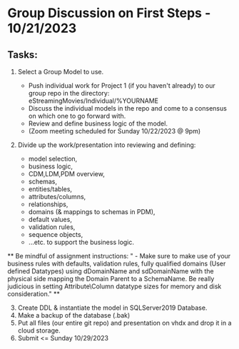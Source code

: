 # Group Discussion on First Steps - 10/21/2023

## Tasks:
1. Select a Group Model to use. 
    - Push individual work for Project 1 (if you haven't already) to our group repo in the directory: eStreamingMovies/Individual/%YOURNAME
    - Discuss the individual models in the repo and come to a consensus on which one to go forward with.
    - Review and define business logic of the model.
    - (Zoom meeting scheduled for Sunday 10/22/2023 @ 9pm)

2. Divide up the work/presentation into reviewing and defining: 
   - model selection,
   - business logic,
   - CDM,LDM,PDM overview,
   - schemas, 
   - entities/tables, 
   - attributes/columns, 
   - relationships, 
   - domains (& mappings to schemas in PDM), 
   - default values, 
   - validation rules, 
   - sequence objects,
   - ...etc. 
to support the business logic.

**
Be mindful of assignment instructions: 
" - Make sure to make use of your business rules with defaults, validation rules, fully qualified domains (User defined Datatypes) using dDomainName and sdDomainName with the physical side mapping the Domain Parent to a SchemaName. Be really judicious in setting Attribute\Column datatype sizes for memory and disk consideration."
**

3. Create DDL & instantiate the model in SQLServer2019 Database.
4. Make a backup of the database (.bak)
5. Put all files (our entire git repo) and presentation on vhdx and drop it in a cloud storage.
6. Submit <= Sunday 10/29/2023